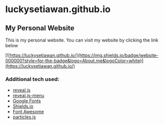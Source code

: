 # luckysetiawan.github.io

## My Personal Website
This is my personal website. You can visit my website by clicking the link below

[![https://luckysetiawan.github.io/](https://img.shields.io/badge/website-000000?style=for-the-badge&logo=About.me&logoColor=white)](https://luckysetiawan.github.io/)

### Additional tech used:
* [reveal.js](https://revealjs.com/)
* [reveal.js-menu](https://github.com/denehyg/reveal.js-menu)
* [Google Fonts](https://fonts.google.com/)
* [Shields.io](https://shields.io/badges)
* [Font Awesome](https://fontawesome.com/)
* [particles.js](https://vincentgarreau.com/particles.js/)
